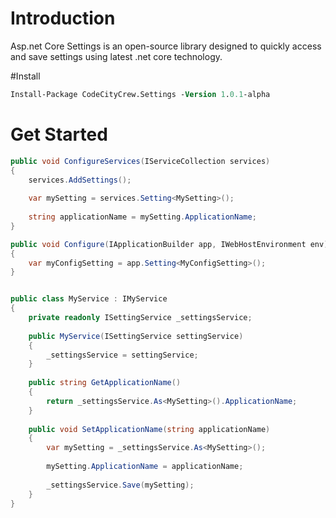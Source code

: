 # Introduction

Asp.net Core Settings is an open-source library designed to quickly access and save settings using latest .net core technology.

#Install

```ps
Install-Package CodeCityCrew.Settings -Version 1.0.1-alpha
```

# Get Started

```csharp
public void ConfigureServices(IServiceCollection services)
{
    services.AddSettings();
    
    var mySetting = services.Setting<MySetting>();
    
    string applicationName = mySetting.ApplicationName;
}
```

```csharp
public void Configure(IApplicationBuilder app, IWebHostEnvironment env)
{
    var myConfigSetting = app.Setting<MyConfigSetting>();
}
```

```csharp

public class MyService : IMyService
{
    private readonly ISettingService _settingsService;
    
    public MyService(ISettingService settingService)
    {
        _settingsService = settingService;
    }
    
    public string GetApplicationName()
    {
        return _settingsService.As<MySetting>().ApplicationName;
    }
    
    public void SetApplicationName(string applicationName)
    {
        var mySetting = _settingsService.As<MySetting>();
        
        mySetting.ApplicationName = applicationName;
        
        _settingsService.Save(mySetting);
    }
}

```



